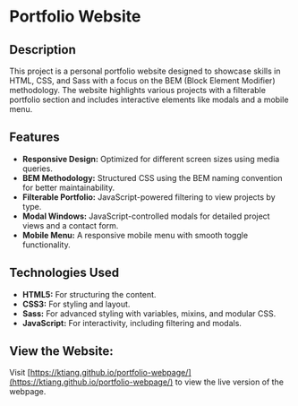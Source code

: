 # Portfolio Website

## Description

This project is a personal portfolio website designed to showcase skills in HTML, CSS, and Sass with a focus on the BEM (Block Element Modifier) methodology. The website highlights various projects with a filterable portfolio section and includes interactive elements like modals and a mobile menu.

## Features

- **Responsive Design:** Optimized for different screen sizes using media queries.
- **BEM Methodology:** Structured CSS using the BEM naming convention for better maintainability.
- **Filterable Portfolio:** JavaScript-powered filtering to view projects by type.
- **Modal Windows:** JavaScript-controlled modals for detailed project views and a contact form.
- **Mobile Menu:** A responsive mobile menu with smooth toggle functionality.

## Technologies Used

- **HTML5:** For structuring the content.
- **CSS3:** For styling and layout.
- **Sass:** For advanced styling with variables, mixins, and modular CSS.
- **JavaScript:** For interactivity, including filtering and modals.

## View the Website:

Visit [https://ktiang.github.io/portfolio-webpage/](https://ktiang.github.io/portfolio-webpage/) to view the live version of the webpage.
